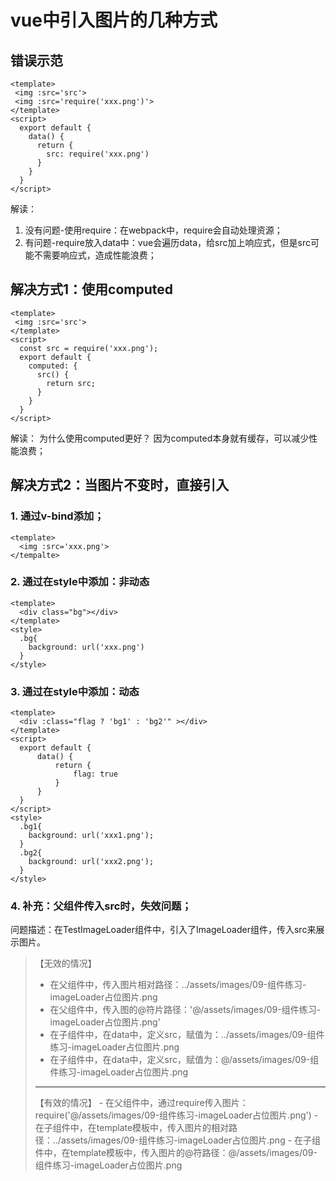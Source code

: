 # vue中引入图片的几种方式

## 错误示范
``` vue
<template>
 <img :src='src'>
 <img :src='require('xxx.png')'>
</template>
<script>
  export default {
    data() {
      return {
        src: require('xxx.png')
      }
    }
  }
</script>
```
解读：
1. 没有问题-使用require：在webpack中，require会自动处理资源；
2. 有问题-require放入data中：vue会遍历data，给src加上响应式，但是src可能不需要响应式，造成性能浪费；

## 解决方式1：使用computed
``` vue
<template>
 <img :src='src'>
</template>
<script>
  const src = require('xxx.png');
  export default {
    computed: {
      src() {
        return src;
      }
    }
  }
</script>
```
解读：
为什么使用computed更好？
因为computed本身就有缓存，可以减少性能浪费；

## 解决方式2：当图片不变时，直接引入
### 1. 通过v-bind添加；
``` vue
<template>
  <img :src='xxx.png'>
</tempalte>
```

### 2. 通过在style中添加：非动态
```vue
<template>
  <div class="bg"></div>
</template>
<style>
  .bg{
    background: url('xxx.png')
  }
</style>
```

### 3. 通过在style中添加：动态
```vue
<template>
  <div :class="flag ? 'bg1' : 'bg2'" ></div>
</template>
<script>
  export default {
      data() {
          return {
              flag: true
          }
      }
  }
</script>
<style>
  .bg1{
    background: url('xxx1.png');
  }
  .bg2{
    background: url('xxx2.png');
  }
</style>
```

### 4. 补充：父组件传入src时，失效问题；
问题描述：在TestImageLoader组件中，引入了ImageLoader组件，传入src来展示图片。  

> 【无效的情况】
> - 在父组件中，传入图片相对路径：../assets/images/09-组件练习-imageLoader占位图片.png
> - 在父组件中，传入图的@符片路径：'@/assets/images/09-组件练习-imageLoader占位图片.png'
> - 在子组件中，在data中，定义src，赋值为：../assets/images/09-组件练习-imageLoader占位图片.png
> - 在子组件中，在data中，定义src，赋值为：@/assets/images/09-组件练习-imageLoader占位图片.png
>  <hr>
> 【有效的情况】
> - 在父组件中，通过require传入图片：require('@/assets/images/09-组件练习-imageLoader占位图片.png')
> - 在子组件中，在template模板中，传入图片的相对路径：../assets/images/09-组件练习-imageLoader占位图片.png
> - 在子组件中，在template模板中，传入图片的@符路径：@/assets/images/09-组件练习-imageLoader占位图片.png